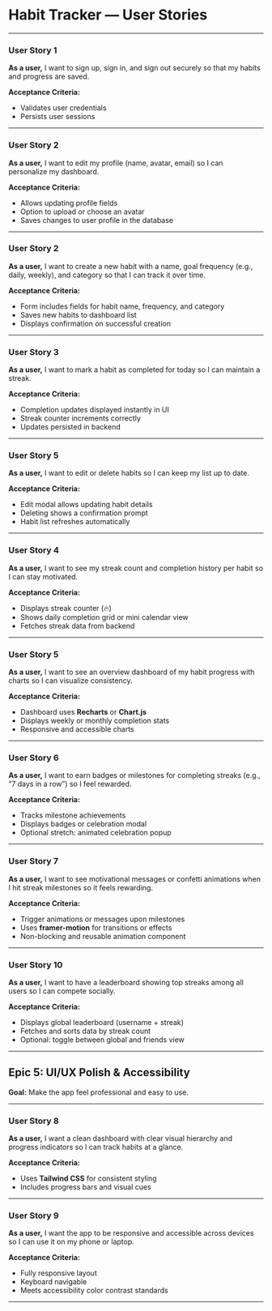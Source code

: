 # Habit Tracker — User Stories

--- 
### **User Story 1**

**As a user,** I want to sign up, sign in, and sign out securely so that my habits and progress are saved.

**Acceptance Criteria:**
* Validates user credentials
* Persists user sessions

---

### **User Story 2**

**As a user,** I want to edit my profile (name, avatar, email) so I can personalize my dashboard.

**Acceptance Criteria:**
* Allows updating profile fields
* Option to upload or choose an avatar
* Saves changes to user profile in the database

---

### **User Story 2**

**As a user,** I want to create a new habit with a name, goal frequency (e.g., daily, weekly), and category so that I can track it over time.

**Acceptance Criteria:**
* Form includes fields for habit name, frequency, and category
* Saves new habits to dashboard list
* Displays confirmation on successful creation

---

### **User Story 3**

**As a user,** I want to mark a habit as completed for today so I can maintain a streak.

**Acceptance Criteria:**
* Completion updates displayed instantly in UI
* Streak counter increments correctly
* Updates persisted in backend

---

### **User Story 5**

**As a user,** I want to edit or delete habits so I can keep my list up to date.

**Acceptance Criteria:**
* Edit modal allows updating habit details
* Deleting shows a confirmation prompt
* Habit list refreshes automatically

---

### **User Story 4**

**As a user,** I want to see my streak count and completion history per habit so I can stay motivated.

**Acceptance Criteria:**
* Displays streak counter (🔥)
* Shows daily completion grid or mini calendar view
* Fetches streak data from backend

---

### **User Story 5**

**As a user,** I want to see an overview dashboard of my habit progress with charts so I can visualize consistency.

**Acceptance Criteria:**
* Dashboard uses **Recharts** or **Chart.js**
* Displays weekly or monthly completion stats
* Responsive and accessible charts

---

### **User Story 6**

**As a user,** I want to earn badges or milestones for completing streaks (e.g., “7 days in a row”) so I feel rewarded.

**Acceptance Criteria:**
* Tracks milestone achievements
* Displays badges or celebration modal
* Optional stretch: animated celebration popup

---

### **User Story 7**

**As a user,** I want to see motivational messages or confetti animations when I hit streak milestones so it feels rewarding.

**Acceptance Criteria:**
* Trigger animations or messages upon milestones
* Uses **framer-motion** for transitions or effects
* Non-blocking and reusable animation component

---

### **User Story 10**

**As a user,** I want to have a leaderboard showing top streaks among all users so I can compete socially.

**Acceptance Criteria:**
* Displays global leaderboard (username + streak)
* Fetches and sorts data by streak count
* Optional: toggle between global and friends view

---

## Epic 5: UI/UX Polish & Accessibility

**Goal:** Make the app feel professional and easy to use.

---

### **User Story 8**

**As a user,** I want a clean dashboard with clear visual hierarchy and progress indicators so I can track habits at a glance.

**Acceptance Criteria:**
* Uses **Tailwind CSS** for consistent styling
* Includes progress bars and visual cues

---

### **User Story 9**

**As a user,** I want the app to be responsive and accessible across devices so I can use it on my phone or laptop.

**Acceptance Criteria:**
* Fully responsive layout
* Keyboard navigable
* Meets accessibility color contrast standards

---

